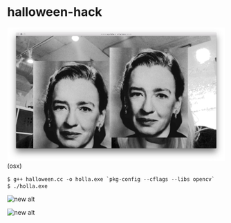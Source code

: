 # halloween-hack
![new alt](https://github.com/vipyne/halloween-hack/blob/master/grace-hoppers.png)
(osx)
```
$ g++ halloween.cc -o holla.exe `pkg-config --cflags --libs opencv`
$ ./holla.exe
```
![new alt](https://github.com/vipyne/halloween-hack/blob/master/wip_screenshots/graphics_club.png)

![new alt](https://github.com/vipyne/halloween-hack/blob/master/wip_screenshots/best-spider-vision.png)
